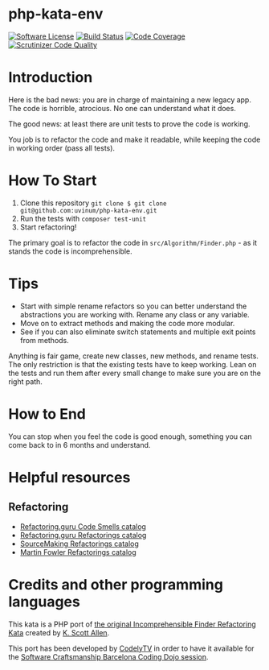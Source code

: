 # php-kata-env

[![Software License](https://img.shields.io/badge/license-MIT-brightgreen.svg?style=flat-square)](LICENSE.md)
[![Build Status](https://travis-ci.org/uvinum/php-kata-env.svg?branch=master)](https://travis-ci.org/uvinum/php-kata-env)
[![Code Coverage](https://scrutinizer-ci.com/g/uvinum/php-kata-env/badges/coverage.png?b=master)](https://scrutinizer-ci.com/g/uvinum/php-kata-env/?branch=master)
[![Scrutinizer Code Quality](https://scrutinizer-ci.com/g/uvinum/php-kata-env/badges/quality-score.png?b=master)](https://scrutinizer-ci.com/g/uvinum/php-kata-env/?branch=master)

# Introduction 

Here is the bad news: you are in charge of maintaining a new legacy app. The code is horrible, atrocious.
No one can understand what it does. 

The good news: at least there are unit tests to prove the code is working. 

You job is to refactor the code and make it readable, while keeping the code in working order (pass all tests). 

# How To Start

1. Clone this repository `git clone $ git clone git@github.com:uvinum/php-kata-env.git`
2. Run the tests with `composer test-unit`
3. Start refactoring! 

The primary goal is to refactor the code in `src/Algorithm/Finder.php` - as it stands the code is incomprehensible. 

# Tips

* Start with simple rename refactors so you can better understand the abstractions you are working with. Rename any class or any variable. 
* Move on to extract methods and making the code more modular.
* See if you can also eliminate switch statements and multiple exit points from methods. 

Anything is fair game, create new classes, new methods, and rename tests. 
The only restriction is that the existing tests have to keep working. 
Lean on the tests and run them after every small change to make sure you are on the right path.

# How to End

You can stop when you feel the code is good enough, something you can come back to in 6 months and understand. 

# Helpful resources

## Refactoring

* [Refactoring.guru Code Smells catalog](https://refactoring.guru/smells/smells)
* [Refactoring.guru Refactorings catalog](https://refactoring.guru/catalog)
* [SourceMaking Refactorings catalog](https://sourcemaking.com/refactoring)
* [Martin Fowler Refactorings catalog](http://refactoring.com/catalog/)

# Credits and other programming languages

This kata is a PHP port of [the original Incomprehensible Finder Refactoring Kata](https://github.com/OdeToCode/Katas/tree/master/Refactoring) created by [K. Scott Allen](https://github.com/OdeToCode).

This port has been developed by [CodelyTV](http://codely.tv/) in order to have it available for the [Software Craftsmanship Barcelona Coding Dojo session](http://www.meetup.com/Barcelona-Software-Craftsmanship/events/233107734/).
